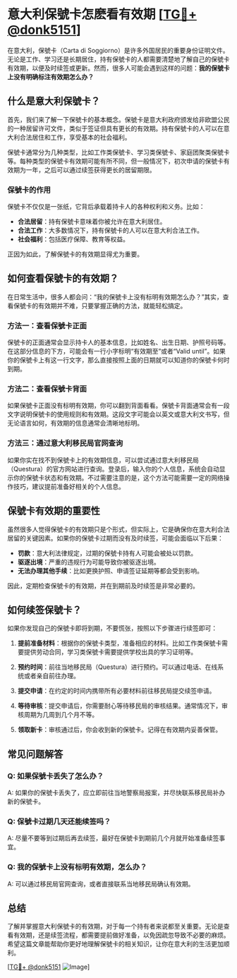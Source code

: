# 意大利保號卡怎麽看有效期 [[TG💪+ @donk5151](https://t.me/s/donk5151)]

在意大利，保號卡（Carta di Soggiorno）是许多外国居民的重要身份证明文件。无论是工作、学习还是长期居住，持有保號卡的人都需要清楚地了解自己的保號卡有效期，以便及时续签或更新。然而，很多人可能会遇到这样的问题：**我的保號卡上没有明确标注有效期怎么办？**

## 什么是意大利保號卡？

首先，我们来了解一下保號卡的基本概念。保號卡是意大利政府颁发给非欧盟公民的一种居留许可文件，类似于签证但具有更长的有效期。持有保號卡的人可以在意大利合法居住和工作，享受基本的社会福利。

保號卡通常分为几种类型，比如工作类保號卡、学习类保號卡、家庭团聚类保號卡等。每种类型的保號卡有效期可能有所不同，但一般情况下，初次申请的保號卡有效期为一年，之后可以通过续签获得更长的居留期限。

### 保號卡的作用

保號卡不仅仅是一张纸，它背后承载着持卡人的各种权利和义务。比如：

- **合法居留**：持有保號卡意味着你被允许在意大利居住。
- **合法工作**：大多数情况下，持有保號卡的人可以在意大利合法工作。
- **社会福利**：包括医疗保障、教育等权益。

正因为如此，了解保號卡的有效期显得尤为重要。

## 如何查看保號卡的有效期？

在日常生活中，很多人都会问：“我的保號卡上没有标明有效期怎么办？”其实，查看保號卡的有效期并不难，只要掌握正确的方法，就能轻松搞定。

### 方法一：查看保號卡正面

保號卡的正面通常会显示持卡人的基本信息，比如姓名、出生日期、护照号码等。在这部分信息的下方，可能会有一行小字标明“有效期至”或者“Valid until”。如果你的保號卡上有这一行文字，那么直接按照上面的日期就可以知道你的保號卡何时到期。

### 方法二：查看保號卡背面

如果保號卡正面没有标明有效期，你可以翻到背面看看。保號卡背面通常会有一段文字说明保號卡的使用规则和有效期。这段文字可能会以英文或意大利文书写，但无论语言如何，有效期的信息通常会清晰地标明。

### 方法三：通过意大利移民局官网查询

如果你实在找不到保號卡上的有效期信息，可以尝试通过意大利移民局（Questura）的官方网站进行查询。登录后，输入你的个人信息，系统会自动显示你的保號卡状态和有效期。不过需要注意的是，这个方法可能需要一定的网络操作技巧，建议提前准备好相关的个人信息。

## 保號卡有效期的重要性

虽然很多人觉得保號卡的有效期只是个形式，但实际上，它是确保你在意大利合法居留的关键因素。如果你的保號卡过期而没有及时续签，可能会面临以下后果：

- **罚款**：意大利法律规定，过期的保號卡持有人可能会被处以罚款。
- **驱逐出境**：严重的违规行为可能导致你被驱逐出境。
- **无法办理其他手续**：比如更换护照、申请签证延期等都会受到影响。

因此，定期检查保號卡的有效期，并在到期前及时续签是非常必要的。

## 如何续签保號卡？

如果你发现自己的保號卡即将到期，不要慌张，按照以下步骤进行续签即可：

1. **提前准备材料**：根据你的保號卡类型，准备相应的材料。比如工作类保號卡需要提供劳动合同，学习类保號卡需要提供学校出具的学习证明等。

2. **预约时间**：前往当地移民局（Questura）进行预约。可以通过电话、在线系统或者亲自前往办理。

3. **提交申请**：在约定的时间内携带所有必要材料前往移民局提交续签申请。

4. **等待审核**：提交申请后，你需要耐心等待移民局的审核结果。通常情况下，审核周期为几周到几个月不等。

5. **领取新卡**：审核通过后，你会收到新的保號卡。记得在有效期内妥善保管。

## 常见问题解答

### Q: 如果保號卡丢失了怎么办？
A: 如果你的保號卡丢失了，应立即前往当地警察局报案，并尽快联系移民局补办新的保號卡。

### Q: 保號卡过期几天还能续签吗？
A: 尽量不要等到过期后再去续签，最好在保號卡到期前几个月就开始准备续签事宜。

### Q: 我的保號卡上没有标明有效期，怎么办？
A: 可以通过移民局官网查询，或者直接联系当地移民局确认有效期。

## 总结

了解并掌握意大利保號卡的有效期，对于每一个持有者来说都至关重要。无论是查看有效期，还是续签流程，都需要提前做好准备，以免因疏忽导致不必要的麻烦。希望这篇文章能帮助你更好地理解保號卡的相关知识，让你在意大利的生活更加顺利。

[[TG💪+ @donk5151](https://t.me/s/donk5151) ![Image](https://i.postimg.cc/rwNCRYN7/Snipaste-2025-04-30-17-27-05.png)]